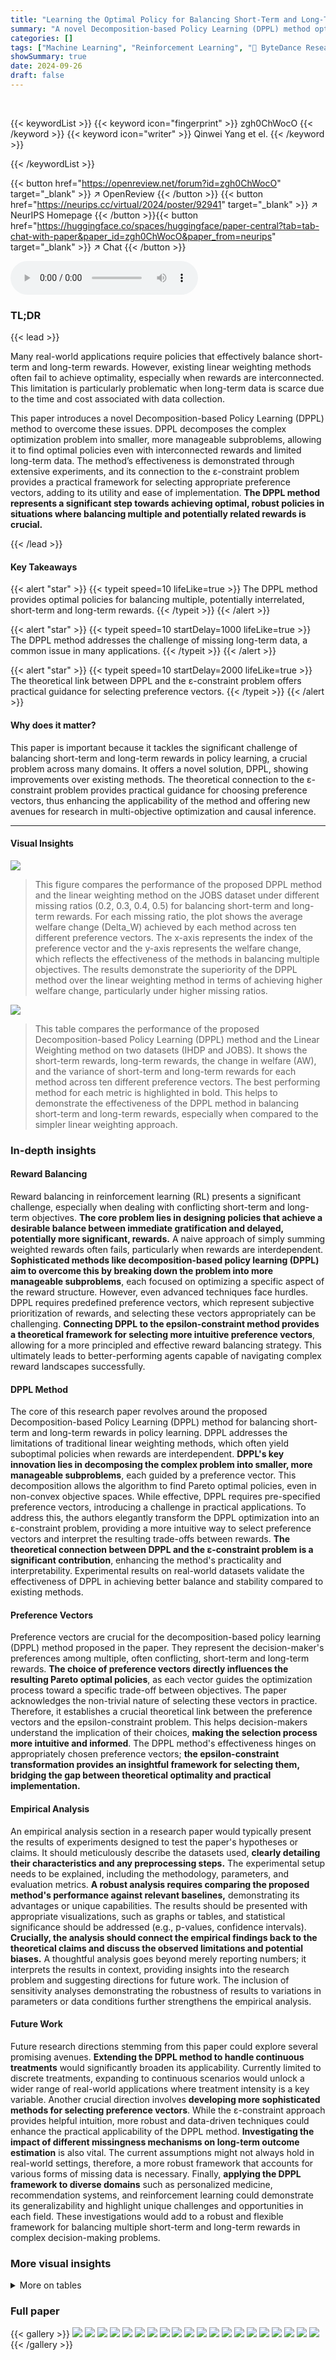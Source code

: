 ```yaml
---
title: "Learning the Optimal Policy for Balancing Short-Term and Long-Term Rewards"
summary: "A novel Decomposition-based Policy Learning (DPPL) method optimally balances short-term and long-term rewards, even with interrelated objectives, by transforming the problem into intuitive subproblems..."
categories: []
tags: ["Machine Learning", "Reinforcement Learning", "🏢 ByteDance Research",]
showSummary: true
date: 2024-09-26
draft: false
---
```


<br>

{{< keywordList >}}
{{< keyword icon="fingerprint" >}} zgh0ChWocO {{< /keyword >}}
{{< keyword icon="writer" >}} Qinwei Yang et el. {{< /keyword >}}
 
{{< /keywordList >}}

{{< button href="https://openreview.net/forum?id=zgh0ChWocO" target="_blank" >}}
↗ OpenReview
{{< /button >}}
{{< button href="https://neurips.cc/virtual/2024/poster/92941" target="_blank" >}}
↗ NeurIPS Homepage
{{< /button >}}{{< button href="https://huggingface.co/spaces/huggingface/paper-central?tab=tab-chat-with-paper&paper_id=zgh0ChWocO&paper_from=neurips" target="_blank" >}}
↗ Chat
{{< /button >}}



<audio controls>
    <source src="https://ai-paper-reviewer.com/zgh0ChWocO/podcast.wav" type="audio/wav">
    Your browser does not support the audio element.
</audio>


### TL;DR


{{< lead >}}

Many real-world applications require policies that effectively balance short-term and long-term rewards.  However, existing linear weighting methods often fail to achieve optimality, especially when rewards are interconnected.  This limitation is particularly problematic when long-term data is scarce due to the time and cost associated with data collection.

This paper introduces a novel Decomposition-based Policy Learning (DPPL) method to overcome these issues. DPPL decomposes the complex optimization problem into smaller, more manageable subproblems, allowing it to find optimal policies even with interconnected rewards and limited long-term data.  The method’s effectiveness is demonstrated through extensive experiments, and its connection to the ε-constraint problem provides a practical framework for selecting appropriate preference vectors, adding to its utility and ease of implementation. **The DPPL method represents a significant step towards achieving optimal, robust policies in situations where balancing multiple and potentially related rewards is crucial.**

{{< /lead >}}


#### Key Takeaways

{{< alert "star" >}}
{{< typeit speed=10 lifeLike=true >}} The DPPL method provides optimal policies for balancing multiple, potentially interrelated, short-term and long-term rewards. {{< /typeit >}}
{{< /alert >}}

{{< alert "star" >}}
{{< typeit speed=10 startDelay=1000 lifeLike=true >}} The DPPL method addresses the challenge of missing long-term data, a common issue in many applications. {{< /typeit >}}
{{< /alert >}}

{{< alert "star" >}}
{{< typeit speed=10 startDelay=2000 lifeLike=true >}} The theoretical link between DPPL and the ε-constraint problem offers practical guidance for selecting preference vectors. {{< /typeit >}}
{{< /alert >}}

#### Why does it matter?
This paper is important because it tackles the significant challenge of balancing short-term and long-term rewards in policy learning, a crucial problem across many domains.  It offers a novel solution, DPPL, showing improvements over existing methods.  The theoretical connection to the ε-constraint problem provides practical guidance for choosing preference vectors, thus enhancing the applicability of the method and offering new avenues for research in multi-objective optimization and causal inference.

------
#### Visual Insights



![](https://ai-paper-reviewer.com/zgh0ChWocO/figures_7_1.jpg)

> This figure compares the performance of the proposed DPPL method and the linear weighting method on the JOBS dataset under different missing ratios (0.2, 0.3, 0.4, 0.5) for balancing short-term and long-term rewards.  For each missing ratio, the plot shows the average welfare change (Delta_W) achieved by each method across ten different preference vectors. The x-axis represents the index of the preference vector and the y-axis represents the welfare change, which reflects the effectiveness of the methods in balancing multiple objectives.  The results demonstrate the superiority of the DPPL method over the linear weighting method in terms of achieving higher welfare change, particularly under higher missing ratios.





![](https://ai-paper-reviewer.com/zgh0ChWocO/tables_7_1.jpg)

> This table compares the performance of the proposed Decomposition-based Policy Learning (DPPL) method and the Linear Weighting method on two datasets (IHDP and JOBS).  It shows the short-term rewards, long-term rewards, the change in welfare (AW), and the variance of short-term and long-term rewards for each method across ten different preference vectors. The best performing method for each metric is highlighted in bold. This helps to demonstrate the effectiveness of the DPPL method in balancing short-term and long-term rewards, especially when compared to the simpler linear weighting approach.





### In-depth insights


#### Reward Balancing
Reward balancing in reinforcement learning (RL) presents a significant challenge, especially when dealing with conflicting short-term and long-term objectives.  **The core problem lies in designing policies that achieve a desirable balance between immediate gratification and delayed, potentially more significant, rewards.**  A naive approach of simply summing weighted rewards often fails, particularly when rewards are interdependent.  **Sophisticated methods like decomposition-based policy learning (DPPL) aim to overcome this by breaking down the problem into more manageable subproblems**, each focused on optimizing a specific aspect of the reward structure.  However, even advanced techniques face hurdles.  DPPL requires predefined preference vectors, which represent subjective prioritization of rewards, and selecting these vectors appropriately can be challenging.  **Connecting DPPL to the epsilon-constraint method provides a theoretical framework for selecting more intuitive preference vectors**, allowing for a more principled and effective reward balancing strategy.  This ultimately leads to better-performing agents capable of navigating complex reward landscapes successfully.

#### DPPL Method
The core of this research paper revolves around the proposed Decomposition-based Policy Learning (DPPL) method for balancing short-term and long-term rewards in policy learning.  DPPL addresses the limitations of traditional linear weighting methods, which often yield suboptimal policies when rewards are interdependent. **DPPL's key innovation lies in decomposing the complex problem into smaller, more manageable subproblems**, each guided by a preference vector. This decomposition allows the algorithm to find Pareto optimal policies, even in non-convex objective spaces.  While effective, DPPL requires pre-specified preference vectors, introducing a challenge in practical applications.  To address this, the authors elegantly transform the DPPL optimization into an ε-constraint problem, providing a more intuitive way to select preference vectors and interpret the resulting trade-offs between rewards.  **The theoretical connection between DPPL and the ε-constraint problem is a significant contribution**, enhancing the method's practicality and interpretability.  Experimental results on real-world datasets validate the effectiveness of DPPL in achieving better balance and stability compared to existing methods.

#### Preference Vectors
Preference vectors are crucial for the decomposition-based policy learning (DPPL) method proposed in the paper.  They represent the decision-maker's preferences among multiple, often conflicting, short-term and long-term rewards. **The choice of preference vectors directly influences the resulting Pareto optimal policies**, as each vector guides the optimization process toward a specific trade-off between objectives.  The paper acknowledges the non-trivial nature of selecting these vectors in practice.  Therefore, it establishes a crucial theoretical link between the preference vectors and the epsilon-constraint problem. This helps decision-makers understand the implication of their choices, **making the selection process more intuitive and informed**. The DPPL method's effectiveness hinges on appropriately chosen preference vectors; **the epsilon-constraint transformation provides an insightful framework for selecting them, bridging the gap between theoretical optimality and practical implementation.**

#### Empirical Analysis
An empirical analysis section in a research paper would typically present the results of experiments designed to test the paper's hypotheses or claims.  It should meticulously describe the datasets used, **clearly detailing their characteristics and any preprocessing steps.** The experimental setup needs to be explained, including the methodology, parameters, and evaluation metrics.  **A robust analysis requires comparing the proposed method's performance against relevant baselines,** demonstrating its advantages or unique capabilities.  The results should be presented with appropriate visualizations, such as graphs or tables, and statistical significance should be addressed (e.g., p-values, confidence intervals).  **Crucially, the analysis should connect the empirical findings back to the theoretical claims and discuss the observed limitations and potential biases.**  A thoughtful analysis goes beyond merely reporting numbers; it interprets the results in context, providing insights into the research problem and suggesting directions for future work.  The inclusion of sensitivity analyses demonstrating the robustness of results to variations in parameters or data conditions further strengthens the empirical analysis.

#### Future Work
Future research directions stemming from this paper could explore several promising avenues.  **Extending the DPPL method to handle continuous treatments** would significantly broaden its applicability.  Currently limited to discrete treatments, expanding to continuous scenarios would unlock a wider range of real-world applications where treatment intensity is a key variable.  Another crucial direction involves **developing more sophisticated methods for selecting preference vectors**. While the ɛ-constraint approach provides helpful intuition, more robust and data-driven techniques could enhance the practical applicability of the DPPL method.  **Investigating the impact of different missingness mechanisms on long-term outcome estimation** is also vital.  The current assumptions might not always hold in real-world settings, therefore, a more robust framework that accounts for various forms of missing data is necessary.  Finally, **applying the DPPL framework to diverse domains** such as personalized medicine, recommendation systems, and reinforcement learning could demonstrate its generalizability and highlight unique challenges and opportunities in each field.  These investigations would add to a robust and flexible framework for balancing multiple short-term and long-term rewards in complex decision-making problems.


### More visual insights




<details>
<summary>More on tables
</summary>


![](https://ai-paper-reviewer.com/zgh0ChWocO/tables_8_1.jpg)
> This table presents the minimum acceptable short-term reward (-ɛ) for different preference vectors, calculated using Theorem 1.  The values are obtained from the IHDP and JOBS datasets, with a time step of 4 and a missing rate of 0.2.  The table shows how the minimum acceptable short-term reward changes based on the preference given to long-term versus short-term rewards in the preference vector.

![](https://ai-paper-reviewer.com/zgh0ChWocO/tables_17_1.jpg)
> This table compares the performance of the proposed decomposition-based policy learning (DPPL) method and the linear weighting method on two benchmark datasets (IHDP and JOBS).  For each method and dataset, it shows the short-term reward, long-term reward, the overall balanced reward (AW), and the variance of the short-term and long-term rewards across multiple runs. The best performance for each metric is highlighted in bold, demonstrating the superiority of the DPPL approach.

![](https://ai-paper-reviewer.com/zgh0ChWocO/tables_18_1.jpg)
> This table shows the minimum acceptable short-term reward (ε) for different preference vectors, calculated using Theorem 1.  The table displays the results for both the IHDP and JOBS datasets under the condition of T=4 and r=0.3. Each row represents a specific preference vector, and the corresponding ε values for IHDP and JOBS are listed in separate columns.

![](https://ai-paper-reviewer.com/zgh0ChWocO/tables_18_2.jpg)
> This table shows the minimum acceptable value (ε) of the short-term reward for each preference vector, while maximizing the long-term reward.  These values are calculated based on Theorem 1 in the paper, with a time step (T) of 4 and a missing ratio (r) of 0.3.  The table helps decision-makers select preference vectors based on their acceptable short-term reward thresholds.

![](https://ai-paper-reviewer.com/zgh0ChWocO/tables_18_3.jpg)
> This table shows the minimum acceptable level of short-term reward (ε) for different preference vectors, considering the trade-off between short-term and long-term rewards.  The values are calculated based on Theorem 1, with a missing ratio (r) of 0.3 and a time step (T) of 4.  It helps to understand how the preference for long-term versus short-term rewards affects the acceptable minimum short-term reward.

![](https://ai-paper-reviewer.com/zgh0ChWocO/tables_19_1.jpg)
> This table presents a comparison of the proposed Decomposition-based Policy Learning (DPPL) method and the Linear Weighting method for balancing short-term and long-term rewards.  The comparison is made using two datasets (IHDP and JOBS) across multiple evaluation metrics. The metrics include short-term rewards, long-term rewards, a welfare change metric (AW), and the variance of both short and long-term rewards. The best performing method for each metric in each dataset is highlighted in bold.

![](https://ai-paper-reviewer.com/zgh0ChWocO/tables_19_2.jpg)
> This table compares the performance of the proposed Decomposition-based Policy Learning (DPPL) method and the traditional linear weighting method on two benchmark datasets (IHDP and JOBS) using several metrics including short-term rewards, long-term rewards, the combined welfare change (AW), and the variance of short-term and long-term rewards.  The best performance for each metric is highlighted in bold.  The table demonstrates the DPPL method's superior performance and stability across various preference vectors.

![](https://ai-paper-reviewer.com/zgh0ChWocO/tables_19_3.jpg)
> This table compares the performance of the proposed Decomposition-based Policy Learning (DPPL) method and the traditional linear weighting method on two benchmark datasets, IHDP and JOBS.  The comparison is based on several metrics: short-term rewards, long-term rewards, a combined welfare change (AW), and the variance of both short-term and long-term rewards.  The best result for each metric is highlighted in bold, illustrating DPPL's superiority in most cases.

</details>




### Full paper

{{< gallery >}}
<img src="https://ai-paper-reviewer.com/zgh0ChWocO/1.png" class="grid-w50 md:grid-w33 xl:grid-w25" />
<img src="https://ai-paper-reviewer.com/zgh0ChWocO/2.png" class="grid-w50 md:grid-w33 xl:grid-w25" />
<img src="https://ai-paper-reviewer.com/zgh0ChWocO/3.png" class="grid-w50 md:grid-w33 xl:grid-w25" />
<img src="https://ai-paper-reviewer.com/zgh0ChWocO/4.png" class="grid-w50 md:grid-w33 xl:grid-w25" />
<img src="https://ai-paper-reviewer.com/zgh0ChWocO/5.png" class="grid-w50 md:grid-w33 xl:grid-w25" />
<img src="https://ai-paper-reviewer.com/zgh0ChWocO/6.png" class="grid-w50 md:grid-w33 xl:grid-w25" />
<img src="https://ai-paper-reviewer.com/zgh0ChWocO/7.png" class="grid-w50 md:grid-w33 xl:grid-w25" />
<img src="https://ai-paper-reviewer.com/zgh0ChWocO/8.png" class="grid-w50 md:grid-w33 xl:grid-w25" />
<img src="https://ai-paper-reviewer.com/zgh0ChWocO/9.png" class="grid-w50 md:grid-w33 xl:grid-w25" />
<img src="https://ai-paper-reviewer.com/zgh0ChWocO/10.png" class="grid-w50 md:grid-w33 xl:grid-w25" />
<img src="https://ai-paper-reviewer.com/zgh0ChWocO/11.png" class="grid-w50 md:grid-w33 xl:grid-w25" />
<img src="https://ai-paper-reviewer.com/zgh0ChWocO/12.png" class="grid-w50 md:grid-w33 xl:grid-w25" />
<img src="https://ai-paper-reviewer.com/zgh0ChWocO/13.png" class="grid-w50 md:grid-w33 xl:grid-w25" />
<img src="https://ai-paper-reviewer.com/zgh0ChWocO/14.png" class="grid-w50 md:grid-w33 xl:grid-w25" />
<img src="https://ai-paper-reviewer.com/zgh0ChWocO/15.png" class="grid-w50 md:grid-w33 xl:grid-w25" />
<img src="https://ai-paper-reviewer.com/zgh0ChWocO/16.png" class="grid-w50 md:grid-w33 xl:grid-w25" />
<img src="https://ai-paper-reviewer.com/zgh0ChWocO/17.png" class="grid-w50 md:grid-w33 xl:grid-w25" />
<img src="https://ai-paper-reviewer.com/zgh0ChWocO/18.png" class="grid-w50 md:grid-w33 xl:grid-w25" />
<img src="https://ai-paper-reviewer.com/zgh0ChWocO/19.png" class="grid-w50 md:grid-w33 xl:grid-w25" />
<img src="https://ai-paper-reviewer.com/zgh0ChWocO/20.png" class="grid-w50 md:grid-w33 xl:grid-w25" />
{{< /gallery >}}